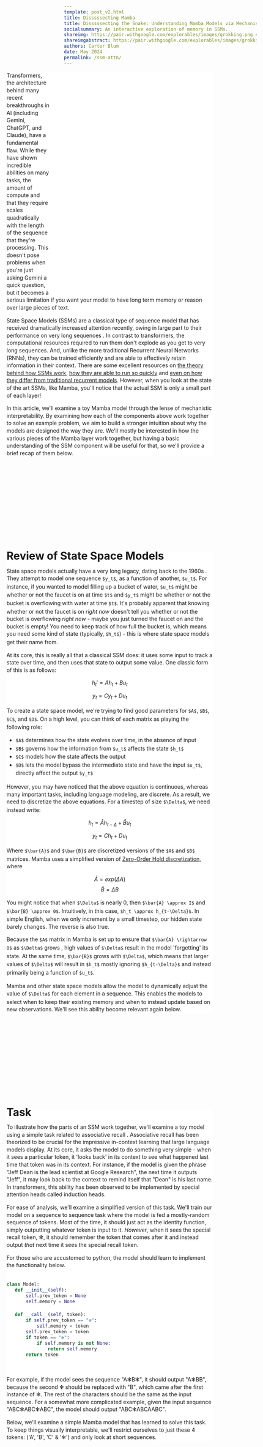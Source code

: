 ```yaml
---
template: post_v2.html
title: Disssssecting Mamba
title: Disssssecting the Snake: Understanding Mamba Models via Mechanistic Interpretability
socialsummary: An interactive exploration of memory in SSMs.
shareimg: https://pair.withgoogle.com/explorables/images/grokking.png # TODO: make a picture
shareimgabstract: https://pair.withgoogle.com/explorables/images/grokking-abstract.png # TODO: make a picture
authors: Carter Blum
date: May 2024
permalink: /ssm-attn/
---
```



<div id="container">

<div id="graph"><center><h3 id="graph-title" style="opacity: 0">Model Diagram</h3></center></div>

<div id="sections">

<div class="scroll-section">

Transformers, the architecture behind many recent breakthroughs in AI (including Gemini, ChatGPT, and Claude), have a fundamental flaw.
While they have shown incredible abilities on many tasks, the amount of compute and that they require scales quadratically with the length of the sequence that they're processing.
This doesn't pose problems when you're just asking Gemini a quick question, but it becomes a serious limitation if you want your model to have long term memory or reason over large pieces of text.

State Space Models (SSMs) are a classical type of sequence model that has received dramatically increased attention recently, owing in large part to their performance on very long sequences <a class="citestart" key="s4"></a>. 
In contrast to transformers, the computational resources required to run them don't explode as you get to very long sequences.
And, unlike the more traditional Recurrent Neural Networks (RNNs), they can be trained efficiently and are able to effectively retain information in their context.
There are some excellent resources on [the theory behind how SSMs work](https://srush.github.io/annotated-s4/), [how they are able to run so quickly](https://srush.github.io/annotated-mamba/hard.html) and [even on how they differ from traditional recurrent models](https://www.youtube.com/watch?v=N6Piou4oYx8).
However, when you look at the state of the art SSMs, like Mamba<a class="citestart" key="mamba"></a>, you'll notice that the actual SSM is only a small part of each layer!

In this article, we'll examine a toy Mamba model through the lense of mechanistic interpretability.
By examining how each of the components above work together to solve an example problem, we aim to build a stronger intuition about why the models are designed the way they are.
We'll mostly be interested in how the various pieces of the Mamba layer work together, but having a basic understanding of the SSM component will be useful for that, so we'll provide a brief recap of them below.

</div>

<div class="scroll-section">

# Review of State Space Models


State space models actually have a very long legacy, dating back to the 1960s <a class="citestart" key="kalman"></a>.
They attempt to model one sequence `$y_t$`, as a function of another, `$u_t$`.
For instance, if you wanted to model filling up a bucket of water, `$u_t$` might be whether or not the faucet is on at time `$t$` and `$y_t$` might be whether or not the bucket is overflowing with water at time `$t$`.
It's probably apparent that knowing whether or not the faucet is on *right now* doesn't tell you whether or not the bucket is overflowing *right now* - maybe you just turned the faucet on and the bucket is empty!
You need to keep track of how full the bucket is, which means you need some kind of state (typically, `$h_t$`) - this is where state space models get their name from.

At its core, this is really all that a classical SSM does: it uses some input to track a state over time, and then uses that state to output some value.
One classic form of this is as follows:

$$h_t' = Ah_t + Bu_t$$
$$y_t = Cy_t + Du_t$$

To create a state space model, we're trying to find good parameters for `$A$`, `$B$`, `$C$`, and `$D$`.
On a high level, you can think of each matrix as playing the following role:
 - `$A$` determines how the state evolves over time, in the absence of input
 - `$B$` governs how the information from `$u_t$` affects the state `$h_t$`
 - `$C$` models how the state affects the output
 - `$D$` lets the model bypass the intermediate state and have the input `$u_t$`, directly affect the output `$y_t$`


However, you may have noticed that the above equation is continuous, whereas many important tasks, including language modeling, are discrete.
As a result, we need to discretize the above equations.
For a timestep of size `$\Delta$`, we need instead write:

$$h_t = \bar{A}h_{t-\Delta} + \bar{B}u_t$$
$$y_t = Ch_t + Du_t$$

Where `$\bar{A}$` and `$\bar{B}$` are discretized versions of the `$A$` and `$B$` matrices.
Mamba uses a simplified version of [Zero-Order Hold discretization](https://en.wikipedia.org/wiki/Zero-order_hold), where

$$\bar{A} = exp(\Delta A)$$
$$\bar{B} = \Delta B$$

You might notice that when `$\Delta$` is nearly 0, then `$\bar{A} \approx I$` and `$\bar{B} \approx 0$`.
Intuitively, in this case, `$h_t \approx h_{t-\Delta}$`.
In simple English, when we only increment by a small timestep, our hidden state barely changes.
The reverse is also true.

Because the `$A$` matrix in Mamba is set up to ensure that `$\bar{A} \rightarrow 0$` as `$\Delta$` grows <a class='footstart' key="A-restrictions"></a>, high values of `$\Delta$` result in the model 'forgetting' its state.
At the same time, `$\bar{B}$` grows with `$\Delta$`, which means that larger values of `$\Delta$` will result in `$h_t$` mostly ignoring `$h_{t-\Delta}$` and instead primarily being a function of `$u_t$`.

Mamba and other state space models allow the model to dynamically adjust the value of `$\Delta$` for each element in a sequence.
This enables the models to select when to keep their existing memory and when to instead update based on new observations.
We'll see this ability become relevant again below.

</div>

<div class="scroll-section">

# Task

To illustrate how the parts of an SSM work together, we'll examine a toy model using a simple task related to associative recall <a class="citestart" key="AR"></a><a class="citestart" key="zoology"></a>.
Associative recall has been theorized to be crucial for the impressive in-context learning that large language models display.
At its core, it asks the model to do something very simple - when it sees a particular token, it 'looks back' in its context to see what happened last time that token was in its context.
For instance, if the model is given the phrase "Jeff Dean is the lead scientist at Google Research", the next time it outputs "Jeff", it may look back to the context to remind itself that "Dean" is his last name.<a class='footstart' key="jeff-dean"></a>
In transformers, this ability has been observed to be implemented by special attention heads called induction heads<a class="citestart" key="inductionheads"></a>.

For ease of analysis, we'll examine a simplified version of this task.
We'll train our model on a sequence to sequence task where the model is fed a mostly-random sequence of tokens.
Most of the time, it should just act as the identity function, simply outputting whatever token is input to it.
*However*, when it sees the special recall token, ✻, it should remember the token that comes after it and instead output *that* next time it sees the special recall token.

For those who are accustomed to python, the model should learn to implement the functionality below.
<br>
<br>


```python
class Model:
   def __init__(self):
       self.prev_token = None
       self.memory = None

   def __call__(self, token):
       if self.prev_token == "✻":
           self.memory = token
       self.prev_token = token
       if token == "✻":
           if self.memory is not None:
               return self.memory
       return token
```

<br>


For example, if the model sees the sequence "A✻B✻", it should output "A✻BB", because the second ✻ should be replaced with "B", which came after the first instance of ✻. The rest of the characters should be the same as the input sequence.
For a somewhat more complicated example, given the input sequence "ABC✻ABC✻ABC", the model should output "ABC✻ABCAABC".

Below, we'll examine a simple Mamba model that has learned to solve this task.
To keep things visually interpretable, we'll restrict ourselves to just these 4 tokens: ('A', 'B', 'C' & '✻') and only look at short sequences.

</div>

<div class="scroll-section">


# Model

For this task, we'll employ a very simple model.
Following the work in <a class="citestart" key="transformer-circuits"></a>, we'll limit our model to a single layer and remove layer norms from the model.
Removing layer norms shouldn't affect model expressiveness, but can make interpreting the outputs substantially easier - if you repeat this experiment with layer norms turned on, the mamba layer will often output near-zero values and rely on the layer norm to blow them up to scales that affect the output logits.

Below is a complete diagram of our model.

The embeddings, unembeddings and residual connection are all fairly standard in language modeling, so we won't be discussing them here.

</div>

<div class="scroll-section">

# Model Exploration

## The Role of `$\Delta$`

In our review of selective SSMs above, we noted that `$\Delta$` can act as a gating mechanism for the model to control access to its memory.
When `$\Delta$` is high, the model's state evolves more rapidly and inputs have a large effect on the state.
Conversely, when `$\Delta$` is low, the model can preserve its state, allowing it to be undisturbed by inputs.
In the task we outlined above, the model only really needs to remember one thing: the token that comes after ✻.
We then might reasonably hypothesize that the model will have a higher value of `$\Delta$` on timesteps around ✻.

You can play around with the input below to see how `$\Delta$` responds to the input sequence.

<center><input id="input-box" type="text" onkeydown="return /[ABC\*]/i.test(event.key)" onkeyup="input_box_callback()" value="ABC✻ABC✻ABC" maxlen="10"></center>
<center><div id="dt-visualization"></div></center>

As predicted, `$\Delta$` spikes exactly one timestep after the special ✻ token, when we would expect it to be writing to memory <a class="footstart" key="delay2"></a>.
But how does the model create a delayed spike in `$\Delta$` *after* seeing the special token?
You might notice that, in a one-layer network, we calculate `$\Delta$` without ever having 'read from' the hidden state, because `$\Delta$` is an input to the SSM equation, not an output<a class="footstart" key="fixed-delay"></a>. The model needs a way to change its behaviour based on recent inputs without using the hidden state. 
In this case, it uses the 1D convolution module to implement this.

</div>

<div class="scroll-section">

## How 1D Convolution Ties In

Almost all of the inputs to the core SSM module are based on the output of Mamba's 1D convolution module.
In the SSM equations above, `$u_t$` is the output of the 1D convolution module and `$\Delta$`, `$B$` and `$C$` are all computed as linear projections of `$u_t$` <a class="footstart" key="BC-dynamic"></a>.

We've seen that the model is clearly embedding some information about when we are one timestep after the special ✻ token.
Because this model is so small, we can visually inspect the weights to look for clues about how it is doing this.

<center><div id="conv-heatmap"></div></center>

Before we analyze the above, it's useful to review how to interpret these weights.
Going from left to right, we have the kernel dimension, applied over time.
The rightmost values are multiplied by the inputs of the current timestep, while the leftmost values are multiplied by the inputs from 3 timesteps ago.
While the full explanation of the vertical axis is a little bit more nuanced, it's sufficient to think of it as the hidden dimension for our purposes.
Each row is convolved independently with a separate dimension of the projected input.

Turning back to the weights themselves, as we would anticipate, the values one the left are nearly 0.
The hidden state is keeping track of the long-term memory, and there's no other reason for the model to pay attention to what happened more than 1 timestep ago, so these values have essentially no effect on the convolution.

We additionally notice that the weights respond very strongly to the 1 timestep in the past, particularly along the middle row.
This looks promising, so we can take a peak and see if we notice anything similar in the inputs to the convolution module.

<center><div id="conv-input-heatmap"></div></center>

Sure enough, we notice correspondingly high values in the middle row for the special token!

So, it looks like we've established that the model uses this dimension to encode information about when to update the memory.
This is unsurprisingly a very important part of the model's functionality. 
If we plot the representations of each of the tokens over time, we can see that the model very quickly learn to separate the special ✻ token from the other tokens along this dimension.

<center><div id="plot-over-time"></div></center>

</div>

<div class="scroll-section">

# What About the Multiplication At The End

While we've covered most of the main Mamba pipeline, you may notice that there's a second, smaller pipeline that gets multiplied with the output of the SSM.
This pipeline is responsible for gating the output of the SSM module. 
Intuitively, it looks at the input of the layer and 'decides' if the output of the SSM will be passed to the later layers of the SSM.
When might this be useful?

Recall that in our example task, the model should act as the identity function *most* of the time. 
The memory of the SSM is only relevant when it sees the special ✻ token for the second time, forcing it to output the token that it stored earlier.
The rest of the time, the output of memory is just noise.

Before we look for evidence of how the gate behaves in our task, we should understand at a basic level how it's implemented.
Mathematically, the gating mechanism is implemented by multiplying the outputs of each SSM sequence by a value chosen by the gate.
If the gate outputs a value of 0, this completely supresses the output of that particular SSM sequence (whereas a high positive value will amplify it).
By default, Mamba uses [SiLU](https://flax.readthedocs.io/en/latest/api_reference/flax.linen/activation_functions.html#flax.linen.activation.silu) to rescale the outputs of the gate, making it very easy for the model to suppress outputs because most negative values cause SiLU to output 0.

We then expect that the gate should look pretty similar to `$\Delta$`, where it spikes when it sees the special ✻ token.
However, unlike `$\Delta$`, we expect it to spike on exactly the timestep where we see the special ✻ token, whereas the `$\Delta$` function was delayed by a timestep <a class="footnote" key="gate-always"></a>.

<center><div id="gate-heatmap"></div></center>

As we can see, the model learns a gate that nearly completely supresses the output of the SSM module at all timesteps except the timestep where the special ✻ token occurs.
This helps the model only 'access' its memory on timesteps where it can aid its prediction, and otherwise use the memory residual connection to ignore the SSM layer <a class="footnote" key="mostly-ignore"></a>.
Recall that each Mamba layer processes multiple timeseries separately, and each of these timeseries can be turned on or off by gates individually. 
For simplicity, we only showed one such gate above.

</div>

<div class="scroll-section">

# Tying it all together

Hopefully you now have a better idea of what all of the additional parts of a Mamba layer are doing.
While the core of the SSM is fairly traditional, the authors have made a number of modifications to shore up traditional shortcomings of these models.

The `$\Delta$` parameter allows the model to selectively recall and ignore information at various timesteps.
Our model used this ability to allow it to selectively remember the tokens that come after the special ✻ token.

The 1D convolution that comes before the SSM allows the model to create behaviour that triggers a fixed number of tokens away from each other.
Without the 1D convolution, we would be able to spike `$\Delta$` when we see the special ✻ token, but it would be very difficult to do so with a 1 timestep delay.

Finally, the multiplication after the SSM acts as a gating mechanism on the influence of the memory.
This allows the model to separate control whether or not to 'read' from the memory, even if it may have 'written' to memory at that timestep.
In our task, this allowed the model to to ignore its state on timesteps where it was irrelevant.

Each of these changes serves to fix observed issues that SSMs encounter while preserving the important performance characteristics that are driving interest in this class of models.
Hopefully now all of those steps no longer look like a random sequence of operations, and instead are imbued with intuition about why they're each there.

</div>

<div class="scroll-section" id="cheat"></div> <!--- this exits because the scroller gets desynced by the end --!>

</div>

</div>

<style>
#container{
  position: relative;
  width: auto;
}

#graph{
  margin-left: 40px;
  width: 500px;
  position: -webkit-sticky;
  position: sticky;
  top: 0px;
  float: right;
  height: 580px;
  font-family: 'Google Sans', sans-serif;

}

#sections{
  width: 540px;
  margin-left: -150px;
  margin-bottom: 200px;
}

#sections > div.scroll-section{
  background: white;
  margin-bottom: 250px;
  line-height: 1.4em;
}

#sections > div:last-child{
  /*padding-bottom: 80vh;*/
  margin-bottom: 0px;
}

#sections > div:first-child > h1{
  padding-top: 40px;
}

</style>

# Open Questions (Draft Only)
 - Why is a nonlinearity applied to the output of 1D convolution?
 - Why is the same `$D$` matrix applied to every SSM series?
 - What is the point of the output matrix projection at the end of the layer (besides adjusting dimensionality)? Couldn't it be folded in to `$C$` and `$D$`?
 - The expressivity of `$A$` seems incredibly limited, is there any intuition arguing why this isn't a performance bottleneck?
 - I'm only showing the gate of 1 of 3 SSM dimensions at the moment, because the other two do something completely different. I should figure out what they're doing.


## Footnotes

<a class="footend" key="A-restrictions"></a> 
So that the hidden state doesn't blow up over time, Mamba restricts A to be a diagonal matrix full of negative values, which in turn means that `$exp(\Delta A)$` has eigenvalues that are always less than 1 and decrease towards 0 as `$\Delta$` decreases towards 0. Mamba implements this requirement by learning a different variable, `$A_{log}$`, and computing `$A := -exp(A_{log})$` each forward pass.

<a class="footend" key="jeff-dean"></a>
Jeff Dean may be famous enough that the model has memorized his name within its weights, so you might not always observe this behaviour on this specific example.
However, the general principle still holds.

<a class="footend" key="fixed-delay"></a>
Even if we were using a multi-layer network, it's actually very hard to create behavior that is delayed by a fixed number of timesteps using Mamba's formulation of an SSM.
There are a number of reasons for this, but the most pertinent is that Mamba restricts the `$A$` matrix to be diagonal, whereas you would need an off-diagonal `$A$` matrix to implement this<a class="citestart" key="AR"></a>.

<a class="footend" key="delay2"></a>
The way that the task is formulated, the model will never actually need to use the memory of what it saw until at least 2 timesteps after the special token.
As a result, the model sometimes converges to a solution where the peak in `$\Delta$` occurs two timesteps after the special ✻ token.
This ends implementing the rest of the functionality in a nearly identical way, but is somewhat less intuitive, so we've chosen not to highlight it here.

<a class="footend" key="BC-dynamic"></a>
We've seen compelling reasons for `$\Delta$` to be dynamically computed based on `$u_t$` above.
Unfortunately, there isn't an obviously compelling argument for `$B$` and `$C$` to be dynamically calculated, the authors of the Mamba paper just note that allowing them to be dynamically computed yields better modeling performance.

<a class="footend" key="gate-always"></a>
Ideally, the gating function wouldn't open the first time we see the special ✻ token, because the model doesn't need to fetch anything from memory in that case.
However, we have a single layer model and the gating function is just a linear projection at each timestep, so it can only look at tokens in isolation and either open for all instances of a token or none of them.
Luckily, this isn't a huge problem because there "isn't anything in memory" at the time we see the first intance of special ✻ token, so it doesn't impact anything too heavily (the SSM doesn't have any biases).

## Citations

<a class="citeend" key="transformer-circuits"></a>Elhage, et al., "A Mathematical Framework for Transformer Circuits", Transformer Circuits Thread, 2021.

<a class="citeend" key="zoology"></a>Eyuboglu, "Measuring and Improving Recall in Efficient Language Models", Hazy Research Blog, 2023

<a class="citeend" key="AR"></a>Fu, "Hungry Hungry Hippos: Towards Language Modeling With State Space Models", ICLR, 2023.

<a class="citeend" key="s4"></a>Gu, et al., "Efficiently Modeling Long Sequences with Structured State Spaces", ICLR, 2022.

<a class="citeend" key="mamba"></a>Gu, et al. "Mamba: Linear-Time Sequence Modeling with Selective State Spaces", ArXiV, 2023

<a class="citeend" key="kalman"></a>Kalman, "A new approach to linear filtering and prediction problems." Transactions of the ASME--Journal of Basic Engineering, 82:35-45, 1960.

<a class="citeend" key="inductionheads"></a>Olsson, et al., "In-context Learning and Induction Heads", Transformer Circuits Thread, 2022.





<script id='MathJax-script' async src='https://cdn.jsdelivr.net/npm/mathjax@3/es5/tex-mml-chtml.js'></script>
<script defer src='https://cdn.jsdelivr.net/npm/katex@0.16.8/dist/contrib/mathtex-script-type.min.js' integrity='sha384-jiBVvJ8NGGj5n7kJaiWwWp9AjC+Yh8rhZY3GtAX8yU28azcLgoRo4oukO87g7zDT' crossorigin='anonymous'></script>
<script src="https://cdn.plot.ly/plotly-2.32.0.min.js" charset="utf-8"></script>
<link rel="stylesheet" href="https://cdnjs.cloudflare.com/ajax/libs/highlight.js/11.9.0/styles/default.min.css">

<script src='../third_party/d3_.js'></script>
<script src="https://cdn.jsdelivr.net/npm/@tensorflow/tfjs@3.18.0/dist/tf.min.js"></script>

<script src="../third_party/jqueryv3.6.1.js"></script>
<script src="../third_party/citation_v2.js"></script>
<script src='../third_party/footnote_v2.js'></script>
<link rel='stylesheet' href='../third_party/footnote_v2.css'>
<link rel='stylesheet' href='../third_party/citation_v2.css'>
<link rel='stylesheet' href='style.css'>


<script src="ssm_impl_native.js"></script>
<script src="constants.js"></script>
<script src="visualize_dt_native.js"></script>
<script src="visualize_weights_plotly.js"></script>
<script src="embeddings_over_time2.js"></script>
<script src="init.js"></script>

<link
      rel="stylesheet"
      href="https://cdn.jsdelivr.net/npm/katex@0.13.11/dist/katex.min.css"
      integrity="sha384-Um5gpz1odJg5Z4HAmzPtgZKdTBHZdw8S29IecapCSB31ligYPhHQZMIlWLYQGVoc"
      crossOrigin="anonymous"
    />
